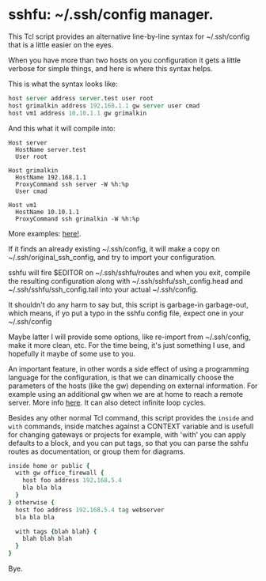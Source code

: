 # sshfu: ~/.ssh/config manager.

This Tcl script provides an alternative line-by-line syntax for ~/.ssh/config that is a little easier on the eyes.

When you have more than two hosts on you configuration it gets a little verbose for simple things, and here is where this syntax helps.

This is what the syntax looks like:

```tcl
host server address server.test user root
host grimalkin address 192.168.1.1 gw server user cmad
host vm1 address 10.10.1.1 gw grimalkin
```

And this what it will compile into:

```
Host server
  HostName server.test
  User root

Host grimalkin
  HostName 192.168.1.1
  ProxyCommand ssh server -W %h:%p
  User cmad

Host vm1 
  HostName 10.10.1.1
  ProxyCommand ssh grimalkin -W %h:%p
```

More examples: [here!](docs/basic_examples.md).

If it finds an already existing ~/.ssh/config, it will make a copy on ~/.ssh/original_ssh_config, and try to import your configuration.

sshfu will fire $EDITOR on ~/.ssh/sshfu/routes and when you exit, compile the resulting configuration along with ~/.ssh/sshfu/ssh_config.head and ~/.ssh/sshfu/ssh_config.tail into your actual ~/.ssh/config.

It shouldn't do any harm to say but, this script is garbage-in garbage-out, which means, if yo put a typo in the sshfu config file, expect one in your ~/.ssh/config

Maybe latter I will provide some options, like re-import from ~/.ssh/config, make it more clean, etc. For the time being, it's just something I use, and hopefully it maybe of some use to you.

An important feature, in other words a side effect of using a programming language for the configuration, is that we can dinamically choose the parameters of the hosts (like the gw) depending on external information. For example using an additional gw when we are at home to reach a remote server. More info [here](docs/context.md). It can also detect infinite loop cycles.

Besides any other normal Tcl command, this script provides the `inside` and `with` commands, inside matches against a CONTEXT variable and is usefull for changing gateways or projects for example, with 'with' you can apply defaults to a block, and you can put tags, so that you can parse the sshfu routes as documentation, or group them for diagrams.

```tcl
inside home or public {
  with gw office_firewall {
    host foo address 192.168.5.4
    bla bla bla
  }
} otherwise {
  host foo address 192.168.5.4 tag webserver
  bla bla bla

  with tags {blah blah} {
    blah blah blah
  }
}
```

Bye.
